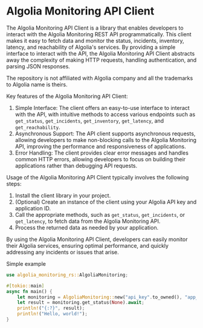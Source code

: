 # Algolia Monitoring API Client

The Algolia Monitoring API Client is a library that enables developers to interact with the Algolia Monitoring REST API programmatically. This client makes it easy to fetch data and monitor the status, incidents, inventory, latency, and reachability of Algolia's services. By providing a simple interface to interact with the API, the Algolia Monitoring API Client abstracts away the complexity of making HTTP requests, handling authentication, and parsing JSON responses.

The repository is not affiliated with Algolia company and all the trademarks to Algolia name is theirs.

Key features of the Algolia Monitoring API Client:

1. Simple Interface: The client offers an easy-to-use interface to interact with the API, with intuitive methods to access various endpoints such as `get_status`, `get_incidents`, `get_inventory`, `get_latency`, and `get_reachability`.
2. Asynchronous Support: The API client supports asynchronous requests, allowing developers to make non-blocking calls to the Algolia Monitoring API, improving the performance and responsiveness of applications.
3. Error Handling: The client provides clear error messages and handles common HTTP errors, allowing developers to focus on building their applications rather than debugging API requests.



Usage of the Algolia Monitoring API Client typically involves the following steps:

1. Install the client library in your project.
2. (Optional) Create an instance of the client using your Algolia API key and application ID.
3. Call the appropriate methods, such as `get_status`, `get_incidents`, or `get_latency`, to fetch data from the Algolia Monitoring API.
4. Process the returned data as needed by your application.

By using the Algolia Monitoring API Client, developers can easily monitor their Algolia services, ensuring optimal performance, and quickly addressing any incidents or issues that arise.

Simple example

```rust
use algolia_monitoring_rs::AlgoliaMonitoring;

#[tokio::main]
async fn main() {
    let monitoring = AlgoliaMonitoring::new("api_key".to_owned(), "app_id".to_owned());
    let result = monitoring.get_status(None).await;
    println!("{:?}", result);
    println!("Hello, world!");
}
```
